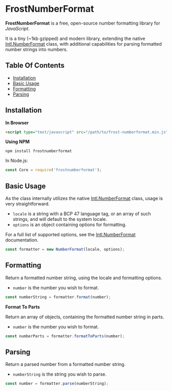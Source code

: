 # FrostNumberFormat

**FrostNumberFormat** is a free, open-source number formatting library for *JavaScript*.

It is a tiny (~1kb gzipped) and modern library, extending the native [Intl.NumberFormat](https://developer.mozilla.org/en-US/docs/Web/JavaScript/Reference/Global_Objects/NumberFormat) class, with additional capabilities for parsing formatted number strings into numbers.


## Table Of Contents
- [Installation](#installation)
- [Basic Usage](#basic-usage)
- [Formatting](#formatting)
- [Parsing](#parsing)



## Installation

**In Browser**

```html
<script type="text/javascript" src="/path/to/frost-numberformat.min.js"></script>
```

**Using NPM**

```
npm install frostnumberformat
```

In Node.js:

```javascript
const Core = require('frostnumberformat');
```


## Basic Usage

As the class internally utilizes the native [Intl.NumberFormat](https://developer.mozilla.org/en-US/docs/Web/JavaScript/Reference/Global_Objects/NumberFormat) class, usage is very straightforward.

- `locale` is a string with a BCP 47 language tag, or an array of such strings, and will default to the system locale.
- `options` is an object containing options for formatting.

For a full list of supported options, see the [Intl.NumberFormat](https://developer.mozilla.org/en-US/docs/Web/JavaScript/Reference/Global_Objects/NumberFormat) documentation.

```javascript
const formatter = new NumberFormat(locale, options);
```


## Formatting

Return a formatted number string, using the locale and formatting options.

- `number` is the number you wish to format.

```javascript
const numberString = formatter.format(number);
```

**Format To Parts**

Return an array of objects, containing the formatted number string in parts.

- `number` is the number you wish to format.

```javascript
const numberParts = formatter.formatToParts(number);
```


## Parsing

Return a parsed number from a formatted number string.

- `numberString` is the string you wish to parse.

```javascript
const number = formatter.parse(numberString);
```